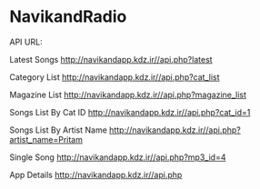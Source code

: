 # NavikandRadio
API URL:


Latest Songs
http://navikandapp.kdz.ir//api.php?latest

Category List
http://navikandapp.kdz.ir//api.php?cat_list

Magazine List
http://navikandapp.kdz.ir//api.php?magazine_list

Songs List By Cat ID
http://navikandapp.kdz.ir//api.php?cat_id=1

Songs List By Artist Name
http://navikandapp.kdz.ir//api.php?artist_name=Pritam

Single Song
http://navikandapp.kdz.ir//api.php?mp3_id=4

App Details
http://navikandapp.kdz.ir//api.php
